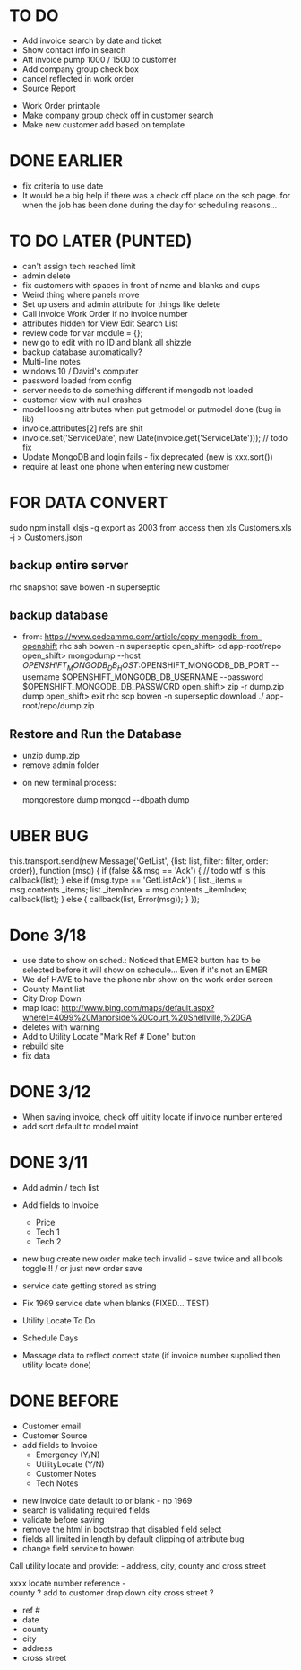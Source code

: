 TO DO
===
+ Add invoice search by date and ticket
+ Show contact info in search
+ Att invoice pump 1000 / 1500 to customer
+ Add company group check box
+ cancel reflected in work order
+ Source Report
 
- Work Order printable
- Make company group check off in customer search
- Make new customer add based on template

DONE EARLIER
===
+ fix criteria to use date
+ It would be a big help if there was a check off place on the sch page..for when the job has been done during the day for scheduling reasons...

TO DO LATER (PUNTED)
===
- can't assign tech reached limit
- admin delete
- fix customers with spaces in front of name and blanks and dups
- Weird thing where panels move
- Set up users and admin attribute for things like delete
- Call invoice Work Order if no invoice number
- attributes hidden for View Edit Search List
- review code for var module = {};
- new go to edit with no ID and blank all shizzle
- backup database automatically?
- Multi-line notes
- windows 10 / David's computer
- password loaded from config
- server needs to do something different if mongodb not loaded
- customer view with null crashes
- model loosing attributes when put getmodel or putmodel done (bug in lib)
- invoice.attributes[2] refs are shit
- invoice.set('ServiceDate', new Date(invoice.get('ServiceDate'))); // todo fix
- Update MongoDB and login fails - fix deprecated (new is xxx.sort())
- require at least one phone when entering new customer

FOR DATA CONVERT
===
sudo npm install xlsjs -g
export as 2003 from access then
xls Customers.xls -j > Customers.json

backup entire server
---
rhc snapshot save bowen -n superseptic

backup database
---
* from: https://www.codeammo.com/article/copy-mongodb-from-openshift
rhc ssh bowen -n superseptic
    open_shift> cd app-root/repo
    open_shift> mongodump --host $OPENSHIFT_MONGODB_DB_HOST:$OPENSHIFT_MONGODB_DB_PORT --username $OPENSHIFT_MONGODB_DB_USERNAME --password $OPENSHIFT_MONGODB_DB_PASSWORD
    open_shift> zip -r dump.zip dump
    open_shift> exit
rhc scp bowen -n superseptic download ./ app-root/repo/dump.zip

Restore and Run the Database
---

- unzip dump.zip
- remove admin folder
* on new terminal process:

    mongorestore dump
    mongod --dbpath dump

UBER BUG
===
  this.transport.send(new Message('GetList', {list: list, filter: filter, order: order}), function (msg) {
    if (false && msg == 'Ack') { // todo wtf is this
      callback(list);
    } else if (msg.type == 'GetListAck') {
      list._items = msg.contents._items;
      list._itemIndex = msg.contents._itemIndex;
      callback(list);
    } else {
      callback(list, Error(msg));
    }
  });


Done 3/18
===
+ use date to show on sched.: Noticed that EMER button has to be selected before it will show on schedule... Even if it's not an EMER
+ We def HAVE to have the phone nbr show on the work order screen
+ County Maint list
+ City Drop Down
+ map load: http://www.bing.com/maps/default.aspx?where1=4099%20Manorside%20Court,%20Snellville,%20GA
+ deletes with warning 
+ Add to Utility Locate "Mark Ref # Done" button
+ rebuild site
+ fix data

DONE 3/12
===
+ When saving invoice, check off uitlity locate if invoice number entered
+ add sort default to model maint

DONE 3/11
===
+ Add admin / tech list
+ Add fields to Invoice
    + Price
    + Tech 1
    + Tech 2
+ new bug create new order make tech invalid - save twice and all bools toggle!!! / or just new order save
+ service date getting stored as string
+ Fix 1969 service date when blanks (FIXED... TEST)    

+ Utility Locate To Do
+ Schedule Days
+ Massage data to reflect correct state (if invoice number supplied then utility locate done)

DONE BEFORE
===
+ Customer email
+ Customer Source
+ add fields to Invoice
    + Emergency (Y/N)
    + UtilityLocate (Y/N)
    + Customer Notes
    + Tech Notes
- new invoice date default to or blank - no 1969
- search is validating required fields
- validate before saving
- remove the html in bootstrap that disabled field select 
- fields all limited in length by default clipping of attribute bug
- change field service to bowen

Call utility locate and provide:
    - address, city, county and cross street

xxxx
locate number reference -  
county ? add to customer drop down
city
cross street ?

- ref # 
- date
- county
- city
- address
- cross street
